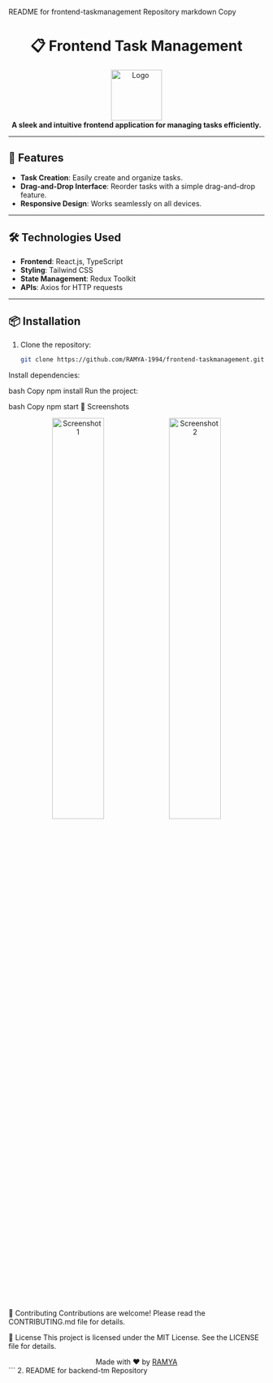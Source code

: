  README for frontend-taskmanagement Repository
markdown
Copy
# <div align="center">📋 Frontend Task Management</div>

<div align="center">
  <img src="https://via.placeholder.com/150" alt="Logo" width="100" height="100">
</div>

<div align="center">
  <strong>A sleek and intuitive frontend application for managing tasks efficiently.</strong>
</div>

---

## 🚀 **Features**
- **Task Creation**: Easily create and organize tasks.
- **Drag-and-Drop Interface**: Reorder tasks with a simple drag-and-drop feature.
- **Responsive Design**: Works seamlessly on all devices.

---

## 🛠️ **Technologies Used**
- **Frontend**: React.js, TypeScript
- **Styling**: Tailwind CSS
- **State Management**: Redux Toolkit
- **APIs**: Axios for HTTP requests

---

## 📦 **Installation**
1. Clone the repository:
   ```bash
   git clone https://github.com/RAMYA-1994/frontend-taskmanagement.git
Install dependencies:

bash
Copy
npm install
Run the project:

bash
Copy
npm start
🎨 Screenshots
<div align="center"> <img src="https://via.placeholder.com/400" alt="Screenshot 1" width="45%"> <img src="https://via.placeholder.com/400" alt="Screenshot 2" width="45%"> </div>
🤝 Contributing
Contributions are welcome! Please read the CONTRIBUTING.md file for details.

📄 License
This project is licensed under the MIT License. See the LICENSE file for details.

<div align="center"> Made with ❤️ by <a href="https://github.com/RAMYA-1994">RAMYA</a> </div> ```
2. README for backend-tm Repository
